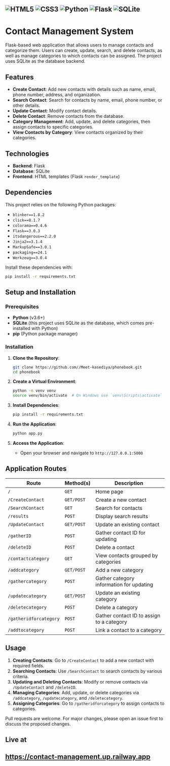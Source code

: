![HTML5](https://img.shields.io/badge/HTML5-E34F26?logo=html5&logoColor=white)
![CSS3](https://img.shields.io/badge/CSS3-1572B6?logo=css3&logoColor=white)
![Python](https://img.shields.io/badge/Python-3776AB?logo=python&logoColor=white)
![Flask](https://img.shields.io/badge/Flask-000000?logo=flask&logoColor=white)
![SQLite](https://img.shields.io/badge/SQLite-003B57?logo=sqlite&logoColor=white)
---

# Contact Management System

Flask-based web application that allows users to manage contacts and categorize them. Users can create, update, search, and delete contacts, as well as manage categories to which contacts can be assigned. The project uses SQLite as the database backend.

## Features

- **Create Contact**: Add new contacts with details such as name, email, phone number, address, and organization.
- **Search Contact**: Search for contacts by name, email, phone number, or other details.
- **Update Contact**: Modify contact details.
- **Delete Contact**: Remove contacts from the database.
- **Category Management**: Add, update, and delete categories, then assign contacts to specific categories.
- **View Contacts by Category**: View contacts organized by their categories.

## Technologies

- **Backend**: Flask
- **Database**: SQLite
- **Frontend**: HTML templates (Flask `render_template`)

## Dependencies

This project relies on the following Python packages:

- `blinker==1.8.2`
- `click==8.1.7`
- `colorama==0.4.6`
- `Flask==3.0.3`
- `itsdangerous==2.2.0`
- `Jinja2==3.1.4`
- `MarkupSafe==3.0.1`
- `packaging==24.1`
- `Werkzeug==3.0.4`

Install these dependencies with:

```bash
pip install -r requirements.txt
```

## Setup and Installation

### Prerequisites

- **Python** (v3.6+)
- **SQLite** (this project uses SQLite as the database, which comes pre-installed with Python)
- **pip** (Python package manager)

### Installation

1. **Clone the Repository**:
   ```bash
   git clone https://github.com//Meet-kasediya/phonebook.git
   cd phonebook
   ```

2. **Create a Virtual Environment**:
   ```bash
   python -m venv venv
   source venv/bin/activate  # On Windows use `venv\Scripts\activate`
   ```

3. **Install Dependencies**:
   ```bash
   pip install -r requirements.txt
   ```

4. **Run the Application**:
   ```bash
   python app.py
   ```

5. **Access the Application**:
   - Open your browser and navigate to `http://127.0.0.1:5000`

## Application Routes

| Route               | Method(s) | Description                                     |
|---------------------|-----------|-------------------------------------------------|
| `/`                 | `GET`     | Home page                                       |
| `/CreateContact`    | `GET/POST`| Create a new contact                            |
| `/SearchContact`    | `GET`     | Search for contacts                             |
| `/results`          | `POST`    | Display search results                          |
| `/UpdateContact`    | `GET/POST`| Update an existing contact                      |
| `/gatherID`         | `POST`    | Gather contact ID for updating                  |
| `/deleteID`         | `POST`    | Delete a contact                                |
| `/contactcategory`  | `GET`     | View contacts grouped by categories             |
| `/addcategory`      | `GET/POST`| Add a new category                              |
| `/gathercategory`   | `POST`    | Gather category information for updating        |
| `/updatecategory`   | `GET/POST`| Update an existing category                     |
| `/deletecategory`   | `POST`    | Delete a category                               |
| `/gatheridforcategory` | `POST` | Gather contact ID to assign to a category       |
| `/addtocategory`    | `POST`    | Link a contact to a category                    |

## Usage

1. **Creating Contacts**: Go to `/CreateContact` to add a new contact with required fields.
2. **Searching Contacts**: Use `/SearchContact` to search contacts by various criteria.
3. **Updating and Deleting Contacts**: Modify or remove contacts via `/UpdateContact` and `/deleteID`.
4. **Managing Categories**: Add, update, or delete categories via `/addcategory`, `/updatecategory`, and `/deletecategory`.
5. **Assigning Categories**: Go to `/gatheridforcategory` to assign contacts to categories.

Pull requests are welcome. For major changes, please open an issue first to discuss the proposed changes.

## Live at
https://contact-management.up.railway.app
---
